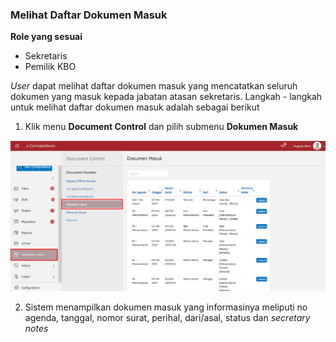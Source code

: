 ### **Melihat Daftar Dokumen Masuk**

**Role yang sesuai**

- Sekretaris
- Pemilik KBO

_User_ dapat melihat daftar dokumen masuk yang mencatatkan seluruh dokumen yang masuk kepada jabatan atasan sekretaris. Langkah - langkah untuk melihat daftar dokumen masuk adalah sebagai berikut

1. Klik menu **Document Control** dan pilih submenu **Dokumen Masuk**

![gambar](SC_AgendaKendali/AG01.png)

2. Sistem menampilkan dokumen masuk yang informasinya meliputi no agenda, tanggal, nomor surat, perihal, dari/asal, status dan *secretary notes*